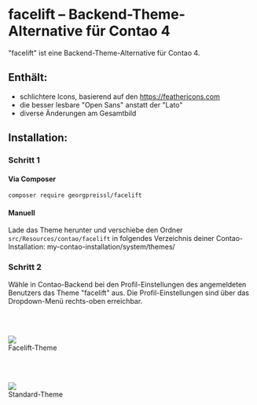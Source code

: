 # facelift – Backend-Theme-Alternative für Contao 4

"facelift" ist eine Backend-Theme-Alternative für Contao 4.

## Enthält:

* schlichtere Icons, basierend auf den https://feathericons.com
* die besser lesbare "Open Sans" anstatt der "Lato"
* diverse Änderungen am Gesamtbild

## Installation:

### Schritt 1  

#### Via Composer

```
composer require georgpreissl/facelift
```

#### Manuell

Lade das Theme herunter und verschiebe den Ordner `src/Resources/contao/facelift` in folgendes Verzeichnis deiner Contao-Installation:
my-contao-installation/system/themes/

### Schritt 2

Wähle in Contao-Backend bei den Profil-Einstellungen des angemeldeten Benutzers das Theme "facelift" aus. 
Die Profil-Einstellungen sind über das Dropdown-Menü rechts-oben erreichbar.  

<br>
<br>

![](screenshot-1.png)  
Facelift-Theme

<br>
<br>

![](screenshot-2.png)  
Standard-Theme